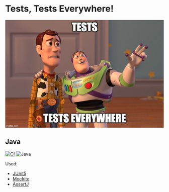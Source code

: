 # Tests, Tests Everywhere!

![Meme](.files/meme.jpg)

## Java

[![CI](https://github.com/rogervinas/tests-everywhere/actions/workflows/java.yml/badge.svg)](https://github.com/rogervinas/tests-everywhere/actions/workflows/java.yml)
![Java](https://img.shields.io/badge/Java-21-blue?labelColor=black)

Used:
* [JUnit5](https://junit.org/junit5/)
* [Mockito](https://site.mockito.org/)
* [AssertJ](https://assertj.github.io/doc/)
